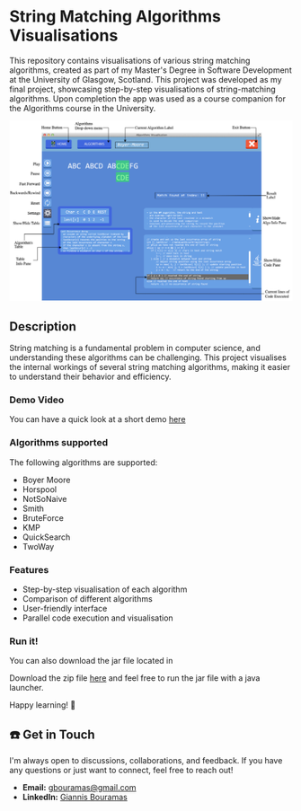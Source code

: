 # String Matching Algorithms Visualisations

This repository contains visualisations of various string matching algorithms, created as part of my Master's Degree in Software Development at the University of Glasgow, Scotland. This project was developed as my final project, showcasing step-by-step visualisations of string-matching algorithms. Upon completion the app was used as a course companion for the Algorithms course in the University.

![Main Screen](resources/imgs/main_screen.png)

## Description

String matching is a fundamental problem in computer science, and understanding these algorithms can be challenging. This project visualises the internal workings of several string matching algorithms, making it easier to understand their behavior and efficiency.

### Demo Video

You can have a quick look at a short demo [here](https://www.loom.com/share/4dc81aa6779148dbb77b7b00b2c83d34?sid=bb3c9b0c-cc32-4075-9c9f-422b6f40eaab)

### Algorithms supported

The following algorithms are supported:

- Boyer Moore
- Horspool
- NotSoNaive
- Smith
- BruteForce
- KMP
- QuickSearch
- TwoWay

### Features

- Step-by-step visualisation of each algorithm
- Comparison of different algorithms
- User-friendly interface
- Parallel code execution and visualisation

### Run it!

You can also download the jar file located in

Download the zip file [here](resources/executables/VIS_ALGO_JAR.zip) and feel free to run the jar file with a java launcher.

Happy learning! 🌟

## ☎️ Get in Touch

I'm always open to discussions, collaborations, and feedback. If you have any questions or just want to connect, feel free to reach out!

- **Email:** gbouramas@gmail.com
- **LinkedIn:** [Giannis Bouramas](https://www.linkedin.com/in/bouramas)
